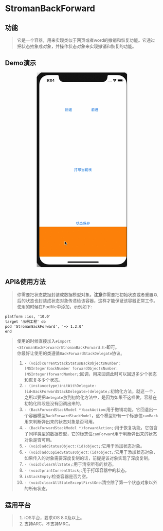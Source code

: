 # StromanBackForward

## 功能
>它是一个容器，用来实现类似于网页或者word的撤销和恢复功能。它通过把状态抽象成对象，并操作状态对象来实现撤销和恢复的功能。

## Demo演示
<p align="center" >
<img src="/images/demo.gif" alt="演示" title="演示">
</p>

## API&使用方法
>你需要把状态数据封装成数据模型对象。**注意**你需要把初始状态或者重置以后的状态也封装成状态对象传递给该容器，这样才能保证该容器正常工作。<br>
>使用的时候在Podfile中添加，示例如下:
```
platform :ios, '10.0'
target '示例工程' do
pod 'StromanBackForward', '~> 1.2.0'
end
```
>使用的时候直接加入`#import <StromanBackForward/StromanBackForward.h>`即可。<br>
>你最好让使用的类遵循`BackForwardStackDelegate`协议。<br>
>1. `- (void)currentStackStatusBackObjectsNumber:(NSInteger)backNumber forwardObjectsNumber:(NSInteger)forwardNumber;`:回调，用来回调此时可以回退多少个状态和恢复多少个状态。
>2. `- (instancetype)initWithDelegate:(id<BackForwardStackDelegate>)delegate;`:初始化方法。就这一个，之所以要把`delegate`放到初始化方法中，是因为如果不这样做，容器在初始化阶段是没有回调出来的。
>3. `- (BackForwardStackModel *)backAction`:用于撤销功能，它回退出一个容器模型`BackForwardStackModel`，这个模型带有一个标志位`canBack`用来判断弹出来的状态对象是否可用。
>4. `- (BackForwardStackModel *)forwardAction;`:用于恢复功能，它包含了同样类型的数据模型，它的标志位`canForward`用于判断弹出来的状态对象是否可用。
>5. `- (void)addStatusObject:(id)object;`:它用于添加状态对象。
>6. `- (void)addCopiedStatusObject:(id)object;`:它用于添加状态对象，如果传入的对象需要深度复制的话，前提是该对象实现了深度复制。 
>7. `- (void)clearAllState;`:用于清空所有的状态。
>8. `- (void)printCurrentStack;`:用于打印容器中的状态。
>9. `isStackEmpty`:检查容器是否为空。
>10. `- (void)clearAllStateExceptFirstOne`:清空除了第一个状态对象以外的所有状态。

## 适用平台
>1. iOS平台，要求iOS 8.0及以上。
>2. 支持ARC，不支持MRC。

